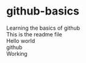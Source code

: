 # github-basics
Learning the basics of github<br>
This is the readme file<br>
Hello world<br>
github<br>
Working<br>
